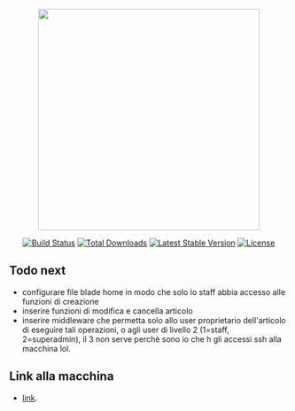 <p align="center"><img src="https://res.cloudinary.com/dtfbvvkyp/image/upload/v1566331377/laravel-logolockup-cmyk-red.svg" width="400"></p>

<p align="center">
<a href="https://travis-ci.org/laravel/framework"><img src="https://travis-ci.org/laravel/framework.svg" alt="Build Status"></a>
<a href="https://packagist.org/packages/laravel/framework"><img src="https://poser.pugx.org/laravel/framework/d/total.svg" alt="Total Downloads"></a>
<a href="https://packagist.org/packages/laravel/framework"><img src="https://poser.pugx.org/laravel/framework/v/stable.svg" alt="Latest Stable Version"></a>
<a href="https://packagist.org/packages/laravel/framework"><img src="https://poser.pugx.org/laravel/framework/license.svg" alt="License"></a>
</p>

## Todo next
- configurare file blade home in modo che solo lo staff abbia accesso alle funzioni di creazione
- inserire funzioni di modifica e cancella articolo
- inserire middleware che permetta solo allo user proprietario dell'articolo di eseguire tali operazioni, o agli user di livello 2 (1=staff, 2=superadmin), il 3 non serve perchè sono io che h gli accessi ssh alla macchina lol.

## Link alla macchina

- [link](http://34.254.178.229).
